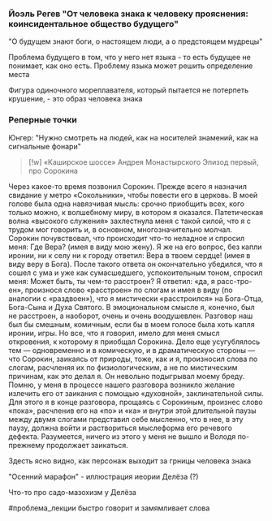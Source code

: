 ### Йоэль Регев "От человека знака к человеку прояснения: коинсидентальное общество будущего" 

"О будущем знают боги, о настоящем люди, а о предстоящем мудрецы"

Проблема будущего в том, что у него нет языка - то есть будущее не понимает, как оно есть. Проблему языка может решить определение места

Фигура одиночного мореплавателя, который пытается не потерпеть крушение, - это образ человека знака

### Реперные точки
Юнгер: "Нужно смотреть на людей, как на носителей знамений, как на сигнальные фонари"

> [!w] «Каширское шоссе» Андрея Монастырского
Эпизод первый, про Сорокина
> 
Через какое-то время позвонил Сорокин. Прежде всего я назначил свидание у метро «Сокольники», чтобы повести его в церковь. В моей голове была одна навязчивая мысль: срочно приобщить всех, кого только можно, к волшебному миру, в котором я оказался. Патетическая волна «высокого служения» захлестнула меня с такой силой, что я с трудом мог говорить и, в основном, многозначительно молчал. Сорокин почувствовал, что происходит что-то неладное и спросил меня: Где Вера? (имея в виду мою жену). Я же на его вопрос, без капли иронии, ни к селу ни к городу ответил: Вера в твоем сердце! (имея в виду веру в Бога). После такого ответа он окончательно убедился, что я сошел с ума и уже как сумасшедшего, успокоительным тоном, спросил меня: Может быть, ты чем-то расстроен? Я ответил: «да, я расс-тро-ен», произнося слово «расстроен» по слогам и имея в виду (по аналогии с «раздвоен»), что я мистически «расстроился» на Бога-Отца, Бога-Сына и Духа Святого. В эмоциональном смысле я, конечно, был не расстроен, а наоборот, очень и очень воодушевлен. Разговор наш был бы смешным, комичным, если бы в моем голосе была хоть капля иронии, игры. Но все, что я говорил, имело для меня смысл откровения, к которому я приобщал Сорокина. Дело еще усугублялось тем — одновременно и в комическую, и в драматическую стороны — что Сорокин, заикаясь от природы, тоже, как и я, произносил слова по слогам, расчленяя их по физиологическим, а не по мистическим причинам, как это делал я. Он невольно подыгрывал моему бреду. Помню, у меня в процессе нашего разговора возникло желание излечить его от заикания с помощью «духовной», заклинательной силы. Для этого я в конце разговора, прощаясь с Сорокиным, произнес слово «пока», расчленив его на «по» и «ка» и внутри этой длительной паузы между двумя слогами представил себе мысленно, что в нее, в эту паузу, должна войти и раствориться мыслеформа его речевого дефекта. Разумеется, ничего из этого у меня не вышло и Володя по-прежнему продолжает заикаться.

Здесть ясно видно, как персонаж выходит за грницы человека знака

"Осенний марафон" - иллюстрация иеории Делёза (?)

Что-то про садо-мазохизм у Делёза

#проблема_лекции быстро говорит и замямливает слова